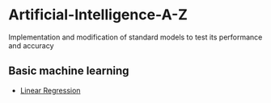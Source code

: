 # Artificial-Intelligence-A-Z
Implementation and modification of standard models to test its performance and accuracy

## Basic machine learning
- [Linear Regression](/linear_regression)